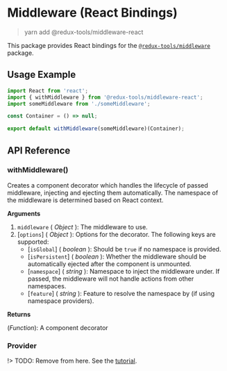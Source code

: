 # Middleware (React Bindings)

> yarn add @redux-tools/middleware-react

This package provides React bindings for the [`@redux-tools/middleware`](/packages/middleware) package.

## Usage Example

```js
import React from 'react';
import { withMiddleware } from '@redux-tools/middleware-react';
import someMiddleware from './someMiddleware';

const Container = () => null;

export default withMiddleware(someMiddleware)(Container);
```

## API Reference

### withMiddleware()

Creates a component decorator which handles the lifecycle of passed middleware, injecting and
ejecting them automatically. The namespace of the middleware is determined based on React context.

**Arguments**

1. `middleware` ( _Object_ ): The middleware to use.
2. [`options`] \( _Object_ ): Options for the decorator. The following keys are supported:
   - [`isGlobal`] \( _boolean_ ): Should be `true` if no namespace is provided.
   - [`isPersistent`] \( _boolean_ ): Whether the middleware should be automatically ejected after the component is unmounted.
   - [`namespace`] \( _string_ ): Namespace to inject the middleware under. If passed, the middleware
     will not handle actions from other namespaces.
   - [`feature`] \( _string_ ): Feature to resolve the namespace by (if using namespace providers).

**Returns**

(_Function_): A component decorator

### Provider

!> TODO: Remove from here. See the [tutorial](/tutorial/02-namespaces).
